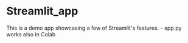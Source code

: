 # Streamlit_app
This is a demo app showcasing a few of Streamlit's features. - app.py works also in Colab
